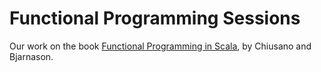 # Functional Programming Sessions

Our work on the book [Functional Programming in Scala][book], by Chiusano and Bjarnason.

[book]: https://www.manning.com/books/functional-programming-in-scala
